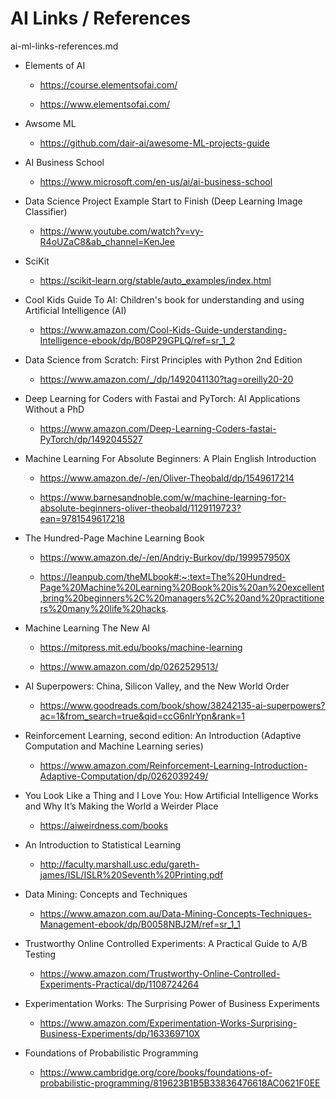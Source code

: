 # AI Links / References

ai-ml-links-references.md

*   Elements of AI

    *   https://course.elementsofai.com/

    *   https://www.elementsofai.com/
    
*   Awsome ML

    *   https://github.com/dair-ai/awesome-ML-projects-guide
    
*   AI Business School

    *   https://www.microsoft.com/en-us/ai/ai-business-school

*   Data Science Project Example Start to Finish (Deep Learning Image Classifier)

    *   https://www.youtube.com/watch?v=vy-R4oUZaC8&ab_channel=KenJee

*   SciKit

    *   https://scikit-learn.org/stable/auto_examples/index.html

*   Cool Kids Guide To AI: Children's book for understanding and using Artificial Intelligence (AI)

    *   https://www.amazon.com/Cool-Kids-Guide-understanding-Intelligence-ebook/dp/B08P29GPLQ/ref=sr_1_2

*   Data Science from Scratch: First Principles with Python 2nd Edition

    *   https://www.amazon.com/_/dp/1492041130?tag=oreilly20-20

*   Deep Learning for Coders with Fastai and PyTorch: AI Applications Without a PhD

    *   https://www.amazon.com/Deep-Learning-Coders-fastai-PyTorch/dp/1492045527
    
*   Machine Learning For Absolute Beginners: A Plain English Introduction

    *   https://www.amazon.de/-/en/Oliver-Theobald/dp/1549617214 

    *   https://www.barnesandnoble.com/w/machine-learning-for-absolute-beginners-oliver-theobald/1129119723?ean=9781549617218

*   The Hundred-Page Machine Learning Book

    *   https://www.amazon.de/-/en/Andriy-Burkov/dp/199957950X
    
    *   https://leanpub.com/theMLbook#:~:text=The%20Hundred-Page%20Machine%20Learning%20Book%20is%20an%20excellent,bring%20beginners%2C%20managers%2C%20and%20practitioners%20many%20life%20hacks.

*   Machine Learning The New AI

    *   https://mitpress.mit.edu/books/machine-learning

    *   https://www.amazon.com/dp/0262529513/

*   AI Superpowers: China, Silicon Valley, and the New World Order

    *   https://www.goodreads.com/book/show/38242135-ai-superpowers?ac=1&from_search=true&qid=ccG6nlrYpn&rank=1

*   Reinforcement Learning, second edition: An Introduction (Adaptive Computation and Machine Learning series) 

    *   https://www.amazon.com/Reinforcement-Learning-Introduction-Adaptive-Computation/dp/0262039249/

*   You Look Like a Thing and I Love You: How Artificial Intelligence Works and Why It’s Making the World a Weirder Place

    *   https://aiweirdness.com/books

*   An Introduction to Statistical Learning

    *   http://faculty.marshall.usc.edu/gareth-james/ISL/ISLR%20Seventh%20Printing.pdf

*   Data Mining: Concepts and Techniques
    
    *   https://www.amazon.com.au/Data-Mining-Concepts-Techniques-Management-ebook/dp/B0058NBJ2M/ref=sr_1_1

*   Trustworthy Online Controlled Experiments: A Practical Guide to A/B Testing

    *   https://www.amazon.com/Trustworthy-Online-Controlled-Experiments-Practical/dp/1108724264

*   Experimentation Works: The Surprising Power of Business Experiments 

    *   https://www.amazon.com/Experimentation-Works-Surprising-Business-Experiments/dp/163369710X

*   Foundations of Probabilistic Programming

    *   https://www.cambridge.org/core/books/foundations-of-probabilistic-programming/819623B1B5B33836476618AC0621F0EE